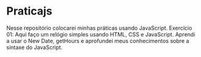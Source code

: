 # Praticajs
Nesse repositório colocarei minhas práticas usando JavaScript.
Exercício 01: Aqui faço um relógio simples usando HTML, CSS e JavaScript. Aprendi a usar o New Date, getHours e aprofundei meus conhecimentos sobre a sintaxe do JavaScript.
